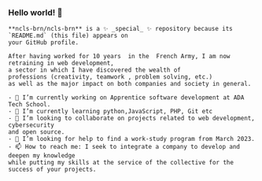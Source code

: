 ### Hello world!  👋

<html lang="en">
  <head>
  
    **ncls-brn/ncls-brn** is a ✨ _special_ ✨ repository because its `README.md` (this file) appears on
    your GitHub profile.

    After having worked for 10 years  in the  French Army, I am now retraining in web development,
    a sector in which I have discovered the wealth of       
    professions (creativity, teamwork , problem solving, etc.) 
    as well as the major impact on both companies and society in general. 
    
  </head>

  <body>

    - 🔭 I’m currently working on Apprentice software development at ADA Tech School. 
    - 🌱 I’m currently learning python,JavaScript, PHP, Git etc 
    - 👯 I’m looking to collaborate on projects related to web development, cybersecurity
    and open source. 
    - 🤔 I’m looking for help to find a work-study program from March 2023. 
    - 📫 How to reach me: I seek to integrate a company to develop and deepen my knowledge
    while putting my skills at the service of the collective for the          success of your projects.

  </body>

</html>
